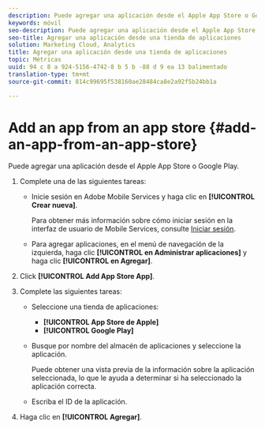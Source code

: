 ```yaml
---
description: Puede agregar una aplicación desde el Apple App Store o Google Play.
keywords: móvil
seo-description: Puede agregar una aplicación desde el Apple App Store o Google Play.
seo-title: Agregar una aplicación desde una tienda de aplicaciones
solution: Marketing Cloud, Analytics
title: Agregar una aplicación desde una tienda de aplicaciones
topic: Métricas
uuid: 94 c 8 a 924-5156-4742-8 b 5 b -88 d 9 ea 13 balimentado
translation-type: tm+mt
source-git-commit: 814c99695f538160ae28484ca8e2a92f5b24bb1a

---
```



# Add an app from an app store {#add-an-app-from-an-app-store}

Puede agregar una aplicación desde el Apple App Store o Google Play.

1. Complete una de las siguientes tareas:

   * Inicie sesión en Adobe Mobile Services y haga clic en **[!UICONTROL Crear nueva]**.

      Para obtener más información sobre cómo iniciar sesión en la interfaz de usuario de Mobile Services, consulte [Iniciar sesión](/help/using/gs/gs-signin.md).

   * Para agregar aplicaciones, en el menú de navegación de la izquierda, haga clic **[!UICONTROL en Administrar aplicaciones]** y haga clic **[!UICONTROL en Agregar]**.

1. Click **[!UICONTROL Add App Store App]**.
1. Complete las siguientes tareas:

   * Seleccione una tienda de aplicaciones:
      * **[!UICONTROL App Store de Apple]**
      * **[!UICONTROL Google Play]**
   * Busque por nombre del almacén de aplicaciones y seleccione la aplicación.

      Puede obtener una vista previa de la información sobre la aplicación seleccionada, lo que le ayuda a determinar si ha seleccionado la aplicación correcta.

   * Escriba el ID de la aplicación.


1. Haga clic en **[!UICONTROL Agregar]**.